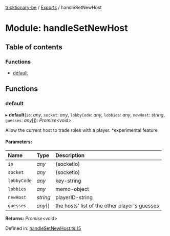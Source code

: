 [tricktionary-be](../README.md) / [Exports](../modules.md) / handleSetNewHost

# Module: handleSetNewHost

## Table of contents

### Functions

- [default](handlesetnewhost.md#default)

## Functions

### default

▸ **default**(`io`: *any*, `socket`: *any*, `lobbyCode`: *any*, `lobbies`: *any*, `newHost`: *string*, `guesses`: *any*[]): *Promise*<void\>

Allow the current host to trade roles with a player. *experimental feature

#### Parameters:

Name | Type | Description |
:------ | :------ | :------ |
`io` | *any* | (socketio)   |
`socket` | *any* | (socketio)   |
`lobbyCode` | *any* | key-string   |
`lobbies` | *any* | memo-object   |
`newHost` | *string* | playerID-string   |
`guesses` | *any*[] | the hosts' list of the other player's guesses    |

**Returns:** *Promise*<void\>

Defined in: [handleSetNewHost.ts:15](https://github.com/story-squad/tricktionary-be/blob/d40d323/src/sockets/handleSetNewHost.ts#L15)
